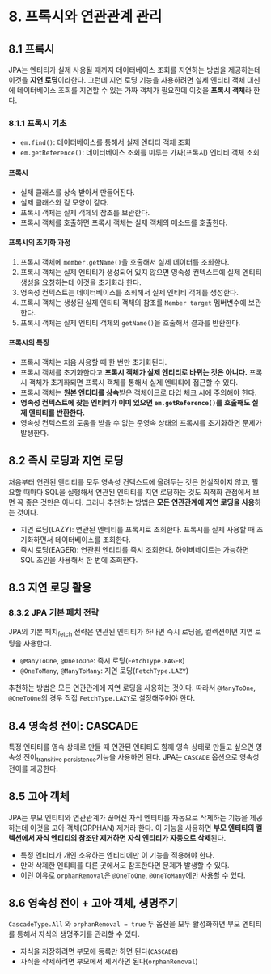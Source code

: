 # 8. 프록시와 연관관계 관리

## 8.1 프록시

JPA는 엔티티가 실제 사용될 때까지 데이터베이스 조회를 지연하는 방법을 제공하는데 이것을 **지연 로딩**이라한다. 그런데 지연 로딩 기능을 사용하려면 실제 엔티티 객체 대신에 데이터베이스 조회를 지연할 수 있는 가짜 객체가 필요한데 이것을 **프록시 객체**라 한다. 

### 8.1.1 프록시 기초

* `em.find()`: 데이터베이스를 통해서 실제 엔티티 객체 조회
* `em.getReference()`: 데이터베이스 조회를 미루는 가짜(프록시) 엔티티 객체 조회 

#### 프록시
* 실제 클래스를 상속 받아서 만들어진다.
* 실제 클래스와 겉 모양이 같다.
* 프록시 객체는 실제 객체의 참조를 보관한다.
* 프록시 객체를 호출하면 프록시 객체는 실제 객체의 메소드를 호출한다. 

#### 프록시의 초기화 과정
1. 프록시 객체에 `member.getName()`을 호출해서 실제 데이터를 조회한다.
2. 프록시 객체는 실제 엔티티가 생성되어 있지 않으면 영속성 컨텍스트에 실제 엔티티 생성을 요청하는데 이것을 초기화라 한다.
3. 영속성 컨텍스트는 데이터베이스를 조회해서 실제 엔티티 객체를 생성한다.
4. 프록시 객체는 생성된 실제 엔티티 객체의 참조를 `Member target` 멤버변수에 보관한다.
5. 프록시 객체는 실제 엔티티 객체의 `getName()`을 호출해서 결과를 반환한다. 

#### 프록시의 특징
* 프록시 객체는 처음 사용할 때 한 번만 초기화된다.
* 프록시 객체를 초기화한다고 **프록시 객체가 실제 엔티티로 바뀌는 것은 아니다.** 프록시 객체가 초기화되면 프록시 객체를 통해서 실제 엔티티에 접근할 수 있다. 
* 프록시 객체는 **원본 엔티티를 상속**받은 객체이므로 타입 체크 시에 주의해야 한다.
* **영속성 컨텍스트에 찾는 엔티티가 이미 있으면 `em.getReference()`를 호출해도 실제 엔티티를 반환한다.**
* 영속성 컨텍스트의 도움을 받을 수 없는 준영속 상태의 프록시를 초기화하면 문제가 발생한다.  

## 8.2 즉시 로딩과 지연 로딩

처음부터 연관된 엔티티를 모두 영속성 컨텍스트에 올려두는 것은 현실적이지 않고, 필요할 때마다 SQL을 실행해서 연관된 엔티티를 지연 로딩하는 것도 최적화 관점에서 보면 꼭 좋은 것만은 아니다. 그러나 추천하는 방법은 **모든 연관관계에 지연 로딩을 사용**하는 것이다. 

* 지연 로딩(LAZY): 연관된 엔티티를 프록시로 조회한다. 프록시를 실제 사용할 때 초기화하면서 데이터베이스를 조회한다.
* 즉시 로딩(EAGER): 연관된 엔티티를 즉시 조회한다. 하이버네이트는 가능하면 SQL 조인을 사용해서 한 번에 조회한다. 

## 8.3 지연 로딩 활용

### 8.3.2 JPA 기본 페치 전략 

JPA의 기본 페치<sub>fetch</sub> 전략은 연관된 엔티티가 하나면 즉시 로딩을, 컬렉션이면 지연 로딩을 사용한다. 

* `@ManyToOne`, `@OneToOne`: 즉시 로딩(`FetchType.EAGER`)
* `@OneToMany`, `@ManyToMany`: 지연 로딩(`FetchType.LAZY`)

추천하는 방법은 모든 연관관계에 지연 로딩을 사용하는 것이다. 따라서 `@ManyToOne`, `@OneToOne`의 경우 직접 `FetchType.LAZY`로 설정해주어야 한다. 

## 8.4 영속성 전이: CASCADE

특정 엔티티를 영속 상태로 만들 때 연관된 엔티티도 함께 영속 상태로 만들고 싶으면 영속성 전이<sub>transitive persistence</sub>기능을 사용하면 된다. JPA는 `CASCADE` 옵션으로 영속성 전이를 제공한다. 

## 8.5 고아 객체

JPA는 부모 엔티티와 연관관계가 끊어진 자식 엔티티를 자동으로 삭제하는 기능을 제공하는데 이것을 고아 객체(ORPHAN) 제거라 한다. 이 기능을 사용하면 **부모 엔티티의 컬렉션에서 자식 엔티티의 참조만 제거하면 자식 엔티티가 자동으로 삭제**된다.

* 특정 엔티티가 개인 소유하는 엔티티에만 이 기능을 적용해야 한다. 
* 만약 삭제한 엔티티를 다른 곳에서도 참조한다면 문제가 발생할 수 있다.
* 이런 이유로 `orphanRemoval`은 `@OneToOne`, `@OneToMany`에만 사용할 수 있다. 

## 8.6 영속성 전이 + 고아 객체, 생명주기

`CascadeType.All` 와 `orphanRemoval = true` 두 옵션을 모두 활성화하면 부모 엔티티를 통해서 자식의 생명주기를 관리할 수 있다. 
* 자식을 저장하려면 부모에 등록만 하면 된다(`CASCADE`)
* 자식을 삭제하려면 부모에서 제거하면 된다(`orphanRemoval`) 